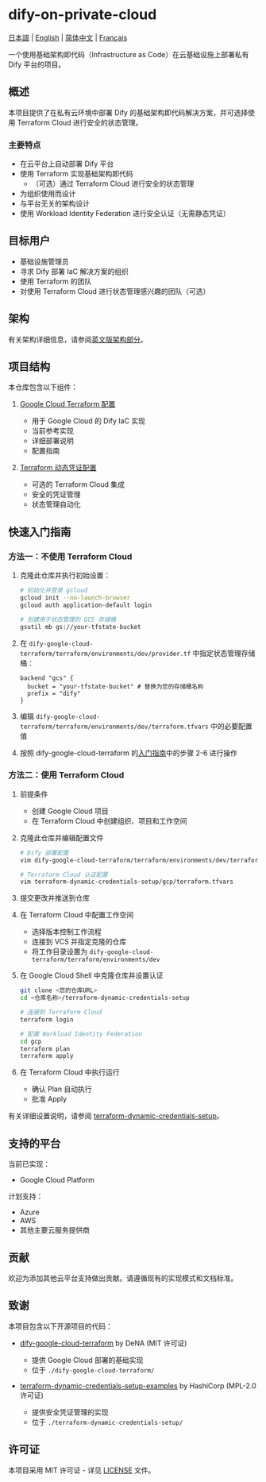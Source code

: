 # dify-on-private-cloud

[日本語](README.ja.md) | [English](README.md) | [简体中文](README.zh-cn.md) | [Français](README.fr.md)

一个使用基础架构即代码（Infrastructure as Code）在云基础设施上部署私有 Dify 平台的项目。

## 概述

本项目提供了在私有云环境中部署 Dify 的基础架构即代码解决方案，并可选择使用 Terraform Cloud 进行安全的状态管理。

### 主要特点
- 在云平台上自动部署 Dify 平台
- 使用 Terraform 实现基础架构即代码
  - （可选）通过 Terraform Cloud 进行安全的状态管理
- 为组织使用而设计
- 与平台无关的架构设计
- 使用 Workload Identity Federation 进行安全认证（无需静态凭证）

## 目标用户

- 基础设施管理员
- 寻求 Dify 部署 IaC 解决方案的组织
- 使用 Terraform 的团队
- 对使用 Terraform Cloud 进行状态管理感兴趣的团队（可选）

## 架构

有关架构详细信息，请参阅[英文版架构部分](README.md#architecture)。

## 项目结构

本仓库包含以下组件：

1. [Google Cloud Terraform 配置](./dify-google-cloud-terraform/README.md)
   - 用于 Google Cloud 的 Dify IaC 实现
   - 当前参考实现
   - 详细部署说明
   - 配置指南

2. [Terraform 动态凭证配置](./terraform-dynamic-credentials-setup/README.md)
   - 可选的 Terraform Cloud 集成
   - 安全的凭证管理
   - 状态管理自动化

## 快速入门指南

### 方法一：不使用 Terraform Cloud

1. 克隆此仓库并执行初始设置：
   ```bash
   # 初始化并登录 gcloud
   gcloud init --no-launch-browser
   gcloud auth application-default login
   
   # 创建用于状态管理的 GCS 存储桶
   gsutil mb gs://your-tfstate-bucket
   ```

2. 在 `dify-google-cloud-terraform/terraform/environments/dev/provider.tf` 中指定状态管理存储桶：
   ```hcl
   backend "gcs" {
     bucket = "your-tfstate-bucket" # 替换为您的存储桶名称
     prefix = "dify"
   }
   ```

3. 编辑 `dify-google-cloud-terraform/terraform/environments/dev/terraform.tfvars` 中的必要配置值

4. 按照 dify-google-cloud-terraform 的[入门指南](./dify-google-cloud-terraform/README.md#getting-started)中的步骤 2-6 进行操作

### 方法二：使用 Terraform Cloud

1. 前提条件
   - 创建 Google Cloud 项目
   - 在 Terraform Cloud 中创建组织、项目和工作空间

2. 克隆此仓库并编辑配置文件
   ```bash
   # Dify 部署配置
   vim dify-google-cloud-terraform/terraform/environments/dev/terraform.tfvars
   
   # Terraform Cloud 认证配置
   vim terraform-dynamic-credentials-setup/gcp/terraform.tfvars
   ```

3. 提交更改并推送到仓库

4. 在 Terraform Cloud 中配置工作空间
   - 选择版本控制工作流程
   - 连接到 VCS 并指定克隆的仓库
   - 将工作目录设置为 `dify-google-cloud-terraform/terraform/environments/dev`

5. 在 Google Cloud Shell 中克隆仓库并设置认证
   ```bash
   git clone <您的仓库URL>
   cd <仓库名称>/terraform-dynamic-credentials-setup
   
   # 连接到 Terraform Cloud
   terraform login
   
   # 配置 Workload Identity Federation
   cd gcp
   terraform plan
   terraform apply
   ```

6. 在 Terraform Cloud 中执行运行
   - 确认 Plan 自动执行
   - 批准 Apply

有关详细设置说明，请参阅 [terraform-dynamic-credentials-setup](./terraform-dynamic-credentials-setup/README.md)。

## 支持的平台

当前已实现：
- Google Cloud Platform

计划支持：
- Azure
- AWS
- 其他主要云服务提供商

## 贡献

欢迎为添加其他云平台支持做出贡献。请遵循现有的实现模式和文档标准。

## 致谢

本项目包含以下开源项目的代码：

- [dify-google-cloud-terraform](https://github.com/DeNA/dify-google-cloud-terraform) by DeNA (MIT 许可证)
  - 提供 Google Cloud 部署的基础实现
  - 位于 `./dify-google-cloud-terraform/`

- [terraform-dynamic-credentials-setup-examples](https://github.com/hashicorp/terraform-dynamic-credentials-setup-examples) by HashiCorp (MPL-2.0 许可证)
  - 提供安全凭证管理的实现
  - 位于 `./terraform-dynamic-credentials-setup/`

## 许可证

本项目采用 MIT 许可证 - 详见 [LICENSE](LICENSE) 文件。

